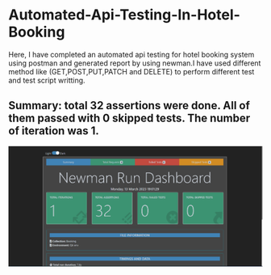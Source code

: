 # Automated-Api-Testing-In-Hotel-Booking

Here, I have completed an automated api testing for hotel booking system using postman and generated report by using newman.I have used different method like (GET,POST,PUT,PATCH and DELETE) to perform different test and test script writting. 

## Summary: total 32 assertions were done. All of them passed with 0 skipped tests. The number of iteration was 1.

![1](https://github.com/joyahamad074/Automated-Api-Testing-In-Hotel-Booking/blob/main/newman-summary.PNG)

